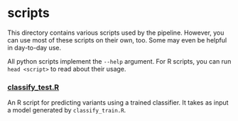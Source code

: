 # scripts
This directory contains various scripts used by the pipeline.
However, you can use most of these scripts on their own, too. Some may even be helpful in day-to-day use.

All python scripts implement the `--help` argument. For R scripts, you can run `head <script>` to read about their usage.

### [classify_test.R](classify_test.R)
An R script for predicting variants using a trained classifier. It takes as input a model generated by `classify_train.R`.
